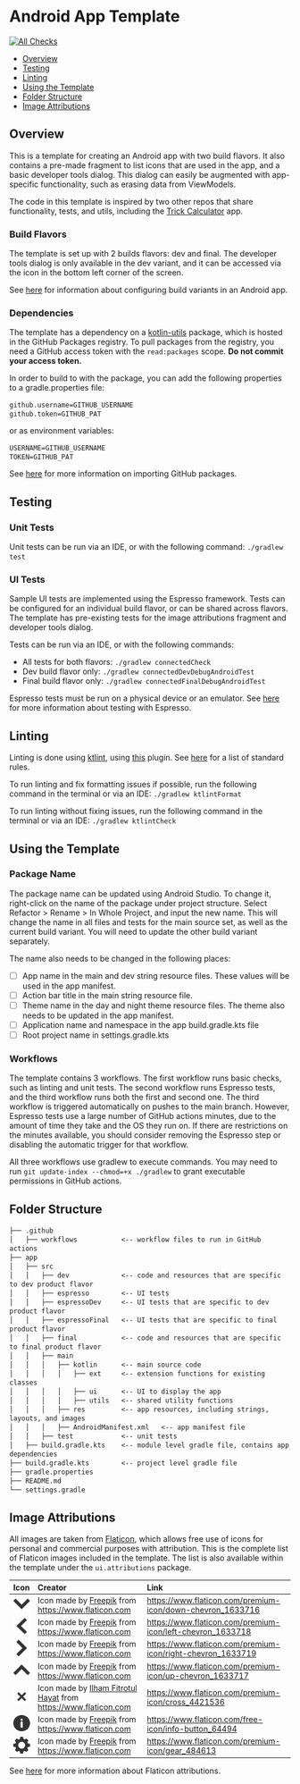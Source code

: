 # Android App Template

[![All Checks](https://github.com/lbressler13/android-app-template/actions/workflows/all_checks.yml/badge.svg?branch=main)](https://github.com/lbressler13/android-app-template/actions/workflows/all_checks.yml)

- [Overview](#overview)
- [Testing](#testing)
- [Linting](#linting)
- [Using the Template](#using-the-template)
- [Folder Structure](#folder-structure)
- [Image Attributions](#image-attributions)

## Overview

This is a template for creating an Android app with two build flavors.
It also contains a pre-made fragment to list icons that are used in the app, and a basic developer tools dialog. 
This dialog can easily be augmented with app-specific functionality, such as erasing data from ViewModels.

The code in this template is inspired by two other repos that share functionality, tests, and utils, including the [Trick Calculator](https://github.com/lbressler13/trick-calculator) app.

### Build Flavors

The template is set up with 2 builds flavors: dev and final.
The developer tools dialog is only available in the dev variant, and it can be accessed via the icon in the bottom left corner of the screen.

See [here](https://developer.android.com/studio/build/build-variants) for information about configuring build variants in an Android app.

### Dependencies

The template has a dependency on a [kotlin-utils](https://github.com/lbressler13/kotlin-utils) package, which is hosted in the GitHub Packages registry.
To pull packages from the registry, you need a GitHub access token with the `read:packages` scope.
**Do not commit your access token.**

In order to build to with the package, you can add the following properties to a gradle.properties file:
```properties
github.username=GITHUB_USERNAME
github.token=GITHUB_PAT
```
or as environment variables:
```shell
USERNAME=GITHUB_USERNAME
TOKEN=GITHUB_PAT
```

See [here](https://docs.github.com/en/packages/working-with-a-github-packages-registry/working-with-the-gradle-registry#using-a-published-package) for more information on importing GitHub packages.

## Testing

### Unit Tests

Unit tests can be run via an IDE, or with the following command:
```./gradlew test```

### UI Tests

Sample UI tests are implemented using the Espresso framework.
Tests can be configured for an individual build flavor, or can be shared across flavors.
The template has pre-existing tests for the image attributions fragment and developer tools dialog.

Tests can be run via an IDE, or with the following commands:
* All tests for both flavors: `./gradlew connectedCheck`
* Dev build flavor only: `./gradlew connectedDevDebugAndroidTest`
* Final build flavor only: `./gradlew connectedFinalDebugAndroidTest`

Espresso tests must be run on a physical device or an emulator.
See [here](https://developer.android.com/training/testing/espresso) for more information about testing with Espresso.

## Linting

Linting is done using [ktlint](https://ktlint.github.io/), using [this](https://github.com/jlleitschuh/ktlint-gradle) plugin.
See [here](https://github.com/pinterest/ktlint#standard-rules) for a list of standard rules.

To run linting and fix formatting issues if possible, run the following command in the terminal or via an IDE:
```./gradlew ktlintFormat```

To run linting without fixing issues, run the following command in the terminal or via an IDE:
```./gradlew ktlintCheck```

## Using the Template

### Package Name

The package name can be updated using Android Studio.
To change it, right-click on the name of the package under project structure.
Select Refactor > Rename > In Whole Project, and input the new name.
This will change the name in all files and tests for the main source set, as well as the current build variant.
You will need to update the other build variant separately.

The name also needs to be changed in the following places:
- [ ] App name in the main and dev string resource files. These values will be used in the app manifest.
- [ ] Action bar title in the main string resource file.
- [ ] Theme name in the day and night theme resource files. The theme also needs to be updated in the app manifest.
- [ ] Application name and namespace in the app build.gradle.kts file
- [ ] Root project name in settings.gradle.kts

### Workflows

The template contains 3 workflows. The first workflow runs basic checks, such as linting and unit tests.
The second workflow runs Espresso tests, and the third workflow runs both the first and second one.
The third workflow is triggered automatically on pushes to the main branch. 
However, Espresso tests use a large number of GitHub actions minutes, due to the amount of time they take and the OS they run on.
If there are restrictions on the minutes available, you should consider removing the Espresso step or disabling the automatic trigger for that workflow.

All three workflows use gradlew to execute commands.
You may need to run `git update-index --chmod=+x ./gradlew` to grant executable permissions in GitHub actions.

## Folder Structure

```project
├── .github
│   ├── workflows           <-- workflow files to run in GitHub actions
├── app
│   ├── src
│   │   ├── dev             <-- code and resources that are specific to dev product flavor
│   │   ├── espresso        <-- UI tests
│   │   ├── espressoDev     <-- UI tests that are specific to dev product flavor
│   │   ├── espressoFinal   <-- UI tests that are specific to final product flavor
│   │   ├── final           <-- code and resources that are specific to final product flavor
│   │   ├── main
│   │   │   ├── kotlin      <-- main source code
│   │   │   │   ├── ext     <-- extension functions for existing classes
│   │   │   │   ├── ui      <-- UI to display the app
│   │   │   │   ├── utils   <-- shared utility functions
│   │   │   ├── res         <-- app resources, including strings, layouts, and images
│   │   │   ├── AndroidManifest.xml   <-- app manifest file
│   │   ├── test            <-- unit tests
│   ├── build.gradle.kts    <-- module level gradle file, contains app dependencies
├── build.gradle.kts        <-- project level gradle file
├── gradle.properties
├── README.md
└── settings.gradle
```

## Image Attributions

All images are taken from [Flaticon](https://www.flaticon.com/), which allows free use of icons for personal and commercial purposes with attribution.
This is the complete list of Flaticon images included in the template.
The list is also available within the template under the `ui.attributions` package.

| Icon                                                        | Creator                                                                                                                    | Link                                                                  |
|:------------------------------------------------------------|:---------------------------------------------------------------------------------------------------------------------------|:----------------------------------------------------------------------|
| ![img](app/src/main/res/drawable-hdpi/ic_chevron_down.png)  | Icon made by [Freepik](https://www.flaticon.com/authors/freepik) from <https://www.flaticon.com>                           | <https://www.flaticon.com/premium-icon/down-chevron_1633716>          |
| ![img](app/src/main/res/drawable-hdpi/ic_chevron_left.png)  | Icon made by [Freepik](https://www.flaticon.com/authors/freepik) from <https://www.flaticon.com>                           | <https://www.flaticon.com/premium-icon/left-chevron_1633718>          |
| ![img](app/src/main/res/drawable-hdpi/ic_chevron_right.png) | Icon made by [Freepik](https://www.flaticon.com/authors/freepik) from <https://www.flaticon.com>                           | <https://www.flaticon.com/premium-icon/right-chevron_1633719>         |
| ![img](app/src/main/res/drawable-hdpi/ic_chevron_up.png)    | Icon made by [Freepik](https://www.flaticon.com/authors/freepik) from <https://www.flaticon.com>                           | <https://www.flaticon.com/premium-icon/up-chevron_1633717>            |
| ![img](app/src/main/res/drawable-hdpi/ic_close.png)         | Icon made by [Ilham Fitrotul Hayat](https://www.flaticon.com/authors/ilham-fitrotul-hayat) from <https://www.flaticon.com> | <https://www.flaticon.com/premium-icon/cross_4421536>                 |
| ![img](app/src/main/res/drawable-hdpi/ic_info.png)          | Icon made by [Freepik](https://www.flaticon.com/authors/freepik) from <https://www.flaticon.com>                           | <https://www.flaticon.com/free-icon/info-button_64494>                |
| ![img](app/src/main/res/drawable-hdpi/ic_settings.png)      | Icon made by [Freepik](https://www.flaticon.com/authors/freepik) from <https://www.flaticon.com>                           | <https://www.flaticon.com/premium-icon/gear_484613>                   |

See [here](https://support.flaticon.com/s/article/Attribution-How-when-and-where-FI?language=en_US&Id=ka03V0000004Q5lQAE) for more information about Flaticon attributions.
